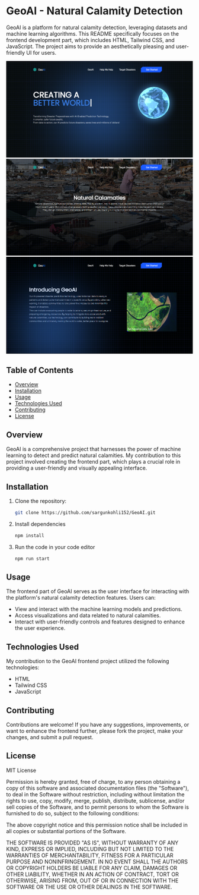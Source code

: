 # GeoAI - Natural Calamity Detection

GeoAI is a platform for natural calamity detection, leveraging datasets and machine learning algorithms. This README specifically focuses on the frontend development part, which includes HTML, Tailwind CSS, and JavaScript. The project aims to provide an aesthetically pleasing and user-friendly UI for users.

![ss1](assets/ga1.png)
![ss2](assets/ga2.png)
![ss3](assets/ga3.png)

## Table of Contents

- [Overview](#overview)
- [Installation](#installation)
- [Usage](#usage)
- [Technologies Used](#technologies-used)
- [Contributing](#contributing)
- [License](#license)

## Overview

GeoAI is a comprehensive project that harnesses the power of machine learning to detect and predict natural calamities. My contribution to this project involved creating the frontend part, which plays a crucial role in providing a user-friendly and visually appealing interface.

## Installation

1. Clone the repository:

   ```bash
   git clone https://github.com/sargunkohli152/GeoAI.git

2. Install dependencies
   ```bash
   npm install

3. Run the code in your code editor
   ```bash
   npm run start

## Usage
The frontend part of GeoAI serves as the user interface for interacting with the platform's natural calamity detection features. Users can:

 - View and interact with the machine learning models and predictions.
 - Access visualizations and data related to natural calamities.
 - Interact with user-friendly controls and features designed to enhance the user experience.

## Technologies Used
My contribution to the GeoAI frontend project utilized the following technologies:

 - HTML
 - Tailwind CSS
 - JavaScript

 ## Contributing
Contributions are welcome! If you have any suggestions, improvements, or want to enhance the frontend further, please fork the project, make your changes, and submit a pull request.

## License
MIT License

Permission is hereby granted, free of charge, to any person obtaining a copy of this software and associated documentation files (the "Software"), to deal in the Software without restriction, including without limitation the rights to use, copy, modify, merge, publish, distribute, sublicense, and/or sell copies of the Software, and to permit persons to whom the Software is furnished to do so, subject to the following conditions:

The above copyright notice and this permission notice shall be included in all copies or substantial portions of the Software.

THE SOFTWARE IS PROVIDED "AS IS", WITHOUT WARRANTY OF ANY KIND, EXPRESS OR IMPLIED, INCLUDING BUT NOT LIMITED TO THE WARRANTIES OF MERCHANTABILITY, FITNESS FOR A PARTICULAR PURPOSE AND NONINFRINGEMENT. IN NO EVENT SHALL THE AUTHORS OR COPYRIGHT HOLDERS BE LIABLE FOR ANY CLAIM, DAMAGES OR OTHER LIABILITY, WHETHER IN AN ACTION OF CONTRACT, TORT OR OTHERWISE, ARISING FROM, OUT OF OR IN CONNECTION WITH THE SOFTWARE OR THE USE OR OTHER DEALINGS IN THE SOFTWARE.
